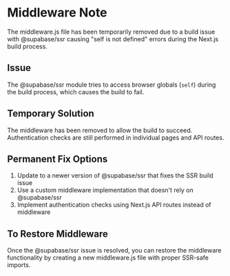 # Middleware Note

The middleware.js file has been temporarily removed due to a build issue with @supabase/ssr causing "self is not defined" errors during the Next.js build process.

## Issue
The @supabase/ssr module tries to access browser globals (`self`) during the build process, which causes the build to fail.

## Temporary Solution
The middleware has been removed to allow the build to succeed. Authentication checks are still performed in individual pages and API routes.

## Permanent Fix Options
1. Update to a newer version of @supabase/ssr that fixes the SSR build issue
2. Use a custom middleware implementation that doesn't rely on @supabase/ssr
3. Implement authentication checks using Next.js API routes instead of middleware

## To Restore Middleware
Once the @supabase/ssr issue is resolved, you can restore the middleware functionality by creating a new middleware.js file with proper SSR-safe imports.